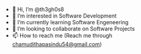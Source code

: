 - 👋 Hi, I’m @th3gh0s8
- 👀 I’m interested in Software Development
- 🌱 I’m currently learning Software Engeneering
- 💞️ I’m looking to collaborate on Software Projects
- 📫 How to reach me 
              (Reach me through chamudithapasindu54@gmail.com)

<!---
th3gh0s8/th3gh0s8 is a ✨ special ✨ repository because its `README.md` (this file) appears on your GitHub profile.
You can click the Preview link to take a look at your changes.
--->
